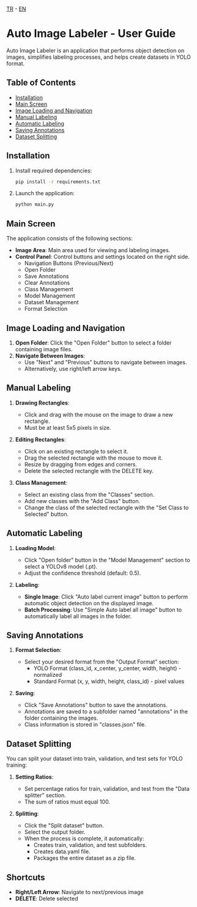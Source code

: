 [TR](README_tr.md) - [EN](README.md)

# Auto Image Labeler - User Guide

Auto Image Labeler is an application that performs object detection on images, simplifies labeling processes, and helps create datasets in YOLO format.

## Table of Contents

- [Installation](#installation)
- [Main Screen](#main-screen)
- [Image Loading and Navigation](#image-loading-and-navigation)
- [Manual Labeling](#manual-labeling)
- [Automatic Labeling](#automatic-labeling)
- [Saving Annotations](#saving-annotations)
- [Dataset Splitting](#dataset-splitting)

## Installation

1. Install required dependencies:
   ```bash
   pip install -r requirements.txt
   ```

2. Launch the application:
   ```bash
   python main.py
   ```

## Main Screen

The application consists of the following sections:

- **Image Area**: Main area used for viewing and labeling images.
- **Control Panel**: Control buttons and settings located on the right side.
  - Navigation Buttons (Previous/Next)
  - Open Folder
  - Save Annotations
  - Clear Annotations
  - Class Management
  - Model Management
  - Dataset Management
  - Format Selection

## Image Loading and Navigation

1. **Open Folder**: Click the "Open Folder" button to select a folder containing image files.
2. **Navigate Between Images**: 
   - Use "Next" and "Previous" buttons to navigate between images.
   - Alternatively, use right/left arrow keys.

## Manual Labeling

1. **Drawing Rectangles**: 
   - Click and drag with the mouse on the image to draw a new rectangle.
   - Must be at least 5x5 pixels in size.

2. **Editing Rectangles**:
   - Click on an existing rectangle to select it.
   - Drag the selected rectangle with the mouse to move it.
   - Resize by dragging from edges and corners.
   - Delete the selected rectangle with the DELETE key.

3. **Class Management**:
   - Select an existing class from the "Classes" section.
   - Add new classes with the "Add Class" button.
   - Change the class of the selected rectangle with the "Set Class to Selected" button.

## Automatic Labeling

1. **Loading Model**:
   - Click "Open folder" button in the "Model Management" section to select a YOLOv8 model (.pt).
   - Adjust the confidence threshold (default: 0.5).

2. **Labeling**:
   - **Single Image**: Click "Auto label current image" button to perform automatic object detection on the displayed image.
   - **Batch Processing**: Use "Simple Auto label all image" button to automatically label all images in the folder.

## Saving Annotations

1. **Format Selection**:
   - Select your desired format from the "Output Format" section:
     - YOLO Format (class_id, x_center, y_center, width, height) - normalized
     - Standard Format (x, y, width, height, class_id) - pixel values

2. **Saving**:
   - Click "Save Annotations" button to save the annotations.
   - Annotations are saved to a subfolder named "annotations" in the folder containing the images.
   - Class information is stored in "classes.json" file.

## Dataset Splitting

You can split your dataset into train, validation, and test sets for YOLO training:

1. **Setting Ratios**:
   - Set percentage ratios for train, validation, and test from the "Data splitter" section.
   - The sum of ratios must equal 100.

2. **Splitting**:
   - Click the "Split dataset" button.
   - Select the output folder.
   - When the process is complete, it automatically:
     - Creates train, validation, and test subfolders.
     - Creates data.yaml file.
     - Packages the entire dataset as a zip file.

## Shortcuts

- **Right/Left Arrow**: Navigate to next/previous image
- **DELETE**: Delete selected